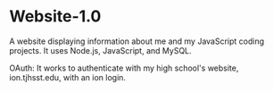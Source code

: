 # Website-1.0

A website displaying information about me and my JavaScript coding projects. It uses Node.js, JavaScript, and MySQL.

OAuth: 
It works to authenticate with my high school's website, ion.tjhsst.edu, with an ion login. 
